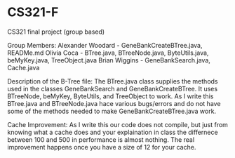 # CS321-F
CS321 final project (group based)

Group Members:
Alexander Woodard - GeneBankCreateBTree.java, READMe.md
Olivia Coca - BTree.java, BTreeNode.java, ByteUtils.java, beMyKey.java, TreeObject.java
Brian Wiggins - GeneBankSearch.java, Cache.java

Description of the B-Tree file:
The BTree.java class supplies the methods used in the classes GeneBankSearch and GeneBankCreateBTree.
It uses BTreeNode, beMyKey, ByteUtils, and TreeObject to work. As I write this BTree.java and BTreeNode.java
hace various bugs/errors and do not have some of the methods needed to make GeneBankCreateBTree.java work.

Cache Improvement:
As I write this our code does not compile, but just from knowing what a cache does and your
explaination in class the differnece between 100 and 500 in performance is almost nothing. The
real improvement happens once you have a size of 12 for your cache.